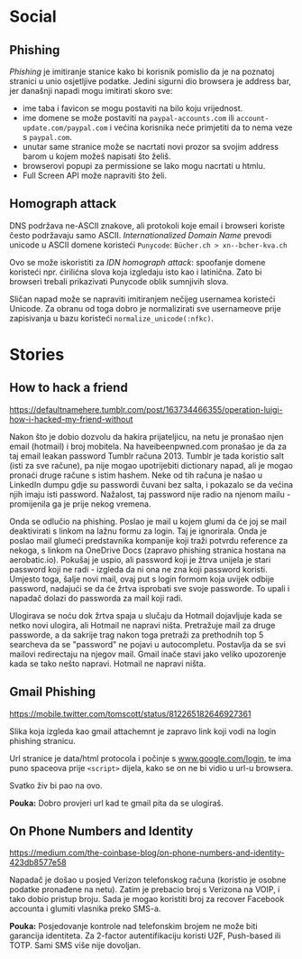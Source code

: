 # Social

## Phishing

*Phishing* je imitiranje stanice kako bi korisnik pomislio da je na poznatoj stranici u unio osjetljive podatke. Jedini sigurni dio browsera je address bar, jer današnji napadi mogu imitirati skoro sve:
* ime taba i favicon se mogu postaviti na bilo koju vrijednost.
* ime domene se može postaviti na `paypal-accounts.com` ili `account-update.com/paypal.com` i većina korisnika neće primjetiti da to nema veze s `paypal.com`.
* unutar same stranice može se nacrtati novi prozor sa svojim address barom u kojem možeš napisati što želiš.
* browserovi popupi za permissione se lako mogu nacrtati u htmlu.
* Full Screen API može napraviti što želi.

## Homograph attack

DNS podržava ne-ASCII znakove, ali protokoli koje email i browseri koriste često podržavaju samo ASCII. *Internationalized Domain Name* prevodi unicode u ASCII domene koristeći `Punycode`: `Bücher.ch > xn--bcher-kva.ch`

Ovo se može iskoristiti za *IDN homograph attack*: spoofanje domene koristeći npr. ćirilićna slova koja izgledaju isto kao i latinična. Zato bi browseri trebali prikazivati Punycode oblik sumnjivih slova.

Sličan napad može se napraviti imitiranjem nečijeg usernamea koristeći Unicode. Za obranu od toga dobro je normalizirati sve usernameove prije zapisivanja u bazu koristeći `normalize_unicode(:nfkc)`.

# Stories

## How to hack a friend

https://defaultnamehere.tumblr.com/post/163734466355/operation-luigi-how-i-hacked-my-friend-without

Nakon što je dobio dozvolu da hakira prijateljicu, na netu je pronašao njen email (hotmail) i broj mobitela. Na haveibeenpwned.com pronašao je da za taj email leakan password Tumblr računa 2013. Tumblr je tada koristio salt (isti za sve račune), pa nije mogao upotrijebiti dictionary napad, ali je mogao pronaći druge račune s istim hashem. Neke od tih računa je našao u LinkedIn dumpu gdje su passwordi čuvani bez salta, i pokazalo se da većina njih imaju isti password. Nažalost, taj password nije radio na njenom mailu - promijenila ga je prije nekog vremena.

Onda se odlučio na phishing. Poslao je mail u kojem glumi da će joj se mail deaktivirati s linkom na lažnu formu za login. Taj je ignorirala. Onda je poslao mail glumeći predstavnika kompanije koji traži potvrdu reference za nekoga, s linkom na OneDrive Docs (zapravo phishing stranica hostana na aerobatic.io). Pokušaj je uspio, ali password koji je žtrva unijela je stari password koji ne radi - izgleda da ni ona ne zna koji password koristi. Umjesto toga, šalje novi mail, ovaj put s login formom koja uvijek odbije password, nadajući se da će žrtva isprobati sve svoje passworde. To upali i napadač dolazi do passworda za mail koji radi.

Ulogirava se noću dok žrtva spaja u slučaju da Hotmail dojavljuje kada se netko novi ulogira, ali Hotmail ne napravi ništa. Pretražuje mail za druge passworde, a da sakrije trag nakon toga pretraži za prethodnih top 5 searcheva da se "password" ne pojavi u autocompletu. Postavlja da se svi mailovi redirectaju na njegov mail. Gmail inače stavi jako veliko upozorenje kada se tako nešto napravi. Hotmail ne napravi ništa.

## Gmail Phishing

https://mobile.twitter.com/tomscott/status/812265182646927361

Slika koja izgleda kao gmail attachemnt je zapravo link koji vodi na login phishing stranicu.

Url stranice je data/html protocola i počinje s www.google.com/login, te ima puno spaceova prije `<script>` dijela, kako se on ne bi vidio u url-u browsera.

Svatko živ bi pao na ovo.

**Pouka:** Dobro provjeri url kad te gmail pita da se ulogiraš.

## On Phone Numbers and Identity

https://medium.com/the-coinbase-blog/on-phone-numbers-and-identity-423db8577e58

Napadač je došao u posjed Verizon telefonskog računa (koristio je osobne podatke pronađene na netu).
Zatim je prebacio broj s Verizona na VOIP, i tako dobio pristup broju. Sada je mogao koristiti broj za
recover Facebook accounta i glumiti vlasnika preko SMS-a.

**Pouka:** Posjedovanje kontrole nad telefonskim brojem ne može biti garancija identiteta. Za 2-factor autentifikaciju koristi U2F, Push-based ili TOTP. Sami SMS više nije dovoljan.


